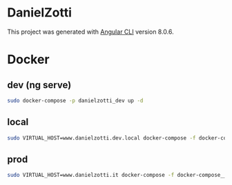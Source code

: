 # DanielZotti

This project was generated with [Angular CLI](https://github.com/angular/angular-cli) version 8.0.6.

# Docker

## dev (ng serve)

```bash
sudo docker-compose -p danielzotti_dev up -d
```

## local

```bash
sudo VIRTUAL_HOST=www.danielzotti.dev.local docker-compose -f docker-compose__deploy.yml -p danielzotti_local up -d
```

## prod

```bash
sudo VIRTUAL_HOST=www.danielzotti.it docker-compose -f docker-compose__deploy.yml -p danielzotti up -d
```
